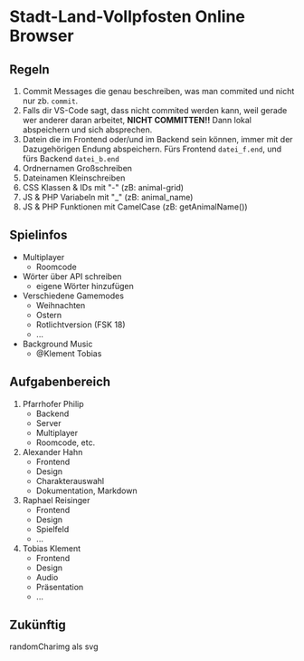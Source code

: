 # Stadt-Land-Vollpfosten Online Browser

## Regeln
1. Commit Messages die genau beschreiben, was man commited und nicht nur zb. `commit`.
2. Falls dir VS-Code sagt, dass nicht commited werden kann, weil gerade wer anderer daran arbeitet, **NICHT COMMITTEN!!** Dann lokal abspeichern und sich absprechen.
3. Datein die im Frontend oder/und im Backend sein können, immer mit der Dazugehörigen Endung abspeichern. Fürs Frontend `datei_f.end`, und fürs Backend `datei_b.end`
4. Ordnernamen Großschreiben
5. Dateinamen Kleinschreiben
6. CSS Klassen & IDs mit "-" (zB: animal-grid)
7. JS & PHP Variabeln mit "_" (zB: animal_name)
8. JS & PHP Funktionen mit CamelCase (zB: getAnimalName())
## Spielinfos
* Multiplayer
	* Roomcode
* Wörter über API schreiben
	* eigene Wörter hinzufügen
* Verschiedene Gamemodes
	* Weihnachten
	* Ostern
	* Rotlichtversion (FSK 18)
	* ...
* Background Music
	* @Klement Tobias

## Aufgabenbereich
1. Pfarrhofer Philip <br>
	* Backend
	* Server
	* Multiplayer
	* Roomcode, etc.
2. Alexander Hahn
	* Frontend
	* Design
	* Charakterauswahl
	* Dokumentation, Markdown
3. Raphael Reisinger
	* Frontend
	* Design
	* Spielfeld
	* ...
4. Tobias Klement
	* Frontend
	* Design
	* Audio
	* Präsentation
	* ...


## Zukünftig
randomCharimg als svg
